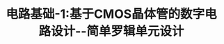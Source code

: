 ---
type: lecture
title: 电路基础-1:基于CMOS晶体管的数字电路设计--简单罗辑单元设计
tldr: "课程情况介绍，简要介绍芯片发展历程，以及简要介绍前沿AI芯片体系结构"
hide_from_announcments: true
thumbnail: /static_files/presentations/Lecture1/Lecture1.jpg
---